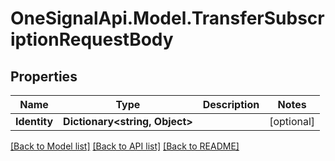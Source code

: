 # OneSignalApi.Model.TransferSubscriptionRequestBody

## Properties

Name | Type | Description | Notes
------------ | ------------- | ------------- | -------------
**Identity** | **Dictionary&lt;string, Object&gt;** |  | [optional] 

[[Back to Model list]](../README.md#documentation-for-models) [[Back to API list]](../README.md#documentation-for-api-endpoints) [[Back to README]](../README.md)

